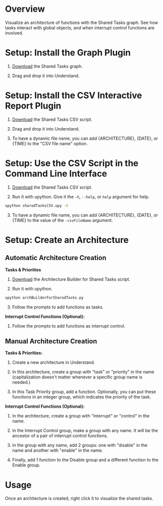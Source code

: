 # Overview

Visualize an architecture of functions with the Shared Tasks graph. See how tasks interact with global objects, and when interrupt control functions are involved.

# Setup: Install the Graph Plugin

1. [Download](https://raw.githubusercontent.com/stinb/plugins/main/Solutions/sharedTasks/sharedTasksGraph.upy) the Shared Tasks graph.

2. Drag and drop it into Understand.

# Setup: Install the CSV Interactive Report Plugin

1. [Download](https://raw.githubusercontent.com/stinb/plugins/main/Solutions/sharedTasks/sharedTasksCSV.upy) the Shared Tasks CSV script.

2. Drag and drop it into Understand.

3. To have a dynamic file name, you can add {ARCHITECTURE}, {DATE}, or {TIME} to the "CSV file name" option.

# Setup: Use the CSV Script in the Command Line Interface

1. [Download](https://raw.githubusercontent.com/stinb/plugins/main/Solutions/sharedTasks/sharedTasksCSV.upy) the Shared Tasks CSV script.

2. Run it with upython. Give it the `-h`, `--help`, or `help` argument for help.
```sh
upython sharedTasksCSV.upy -h
```

3. To have a dynamic file name, you can add {ARCHITECTURE}, {DATE}, or {TIME} to the value of the `-csvFileName` argument.

# Setup: Create an Architecture

## Automatic Architecture Creation

**Tasks & Priorities**

1. [Download](https://raw.githubusercontent.com/stinb/plugins/main/Solutions/sharedTasks/archBuilderForSharedTasks.py) the Architecture Builder for Shared Tasks script.

2. Run it with upython.
```sh
upython archBuilderForSharedTasks.py
```

3. Follow the prompts to add functions as tasks.

**Interrupt Control Functions (Optional):**

1. Follow the prompts to add functions as interrupt control.

## Manual Architecture Creation

**Tasks & Priorities:**

1. Create a new architecture in Understand.

2. In this architecture, create a group with "task" or "priority" in the name (capitalization doesn't matter whenever a specific group name is needed.)

3. In this Task Priority group, add a function. Optionally, you can put these functions in an integer group, which indicates the priority of the task.

**Interrupt Control Functions (Optional):**

1. In the architecture, create a group with "interrupt" or "control" in the name.

2. In the Interrupt Control group, make a group with any name. It will be the ancestor of a pair of interrupt control functions.

3. In the group with any name, add 2 groups: one with "disable" in the name and another with "enable" in the name.

4. Finally, add 1 function to the Disable group and a different function to the Enable group.

# Usage

Once an architecture is created, right click it to visualize the shared tasks.

